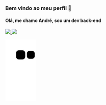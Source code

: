 ### Bem vindo ao meu perfil 👋
#### Olá, me chamo André, sou um dev back-end 

<!--mas que também se aventura no mundo front-end-->

<div>
<a href="https://github.com/andre20022">
<img height="180em" src="https://github-readme-stats.vercel.app/api/top-langs/?username=andre20022&layout=compact&langs_count=7&theme=swift"/>
<img height="180em" src="https://github-readme-stats.vercel.app/api?username=andre20022&show_icons=true&theme=swift&include_all_commits=true&count_private=true"/>
</div>

![Snake animation](https://github.com/andre20022/andre20022/blob/output/github-contribution-grid-snake.svg)
